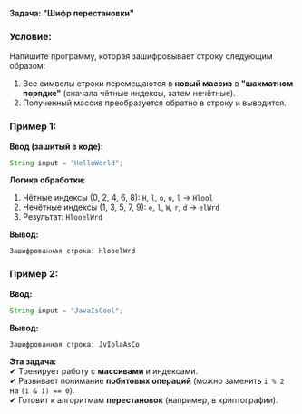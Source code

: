 **Задача: "Шифр перестановки"**  

### **Условие:**  
Напишите программу, которая зашифровывает строку следующим образом:  
1. Все символы строки перемещаются в **новый массив** в **"шахматном порядке"** (сначала чётные индексы, затем нечётные).  
2. Полученный массив преобразуется обратно в строку и выводится.  

### **Пример 1:**  
**Ввод (зашитый в коде):**  
```java
String input = "HelloWorld";
```  
**Логика обработки:**  
1. Чётные индексы (0, 2, 4, 6, 8): `H`, `l`, `o`, `o`, `l` → `Hlool`  
2. Нечётные индексы (1, 3, 5, 7, 9): `e`, `l`, `W`, `r`, `d` → `elWrd`  
3. Результат: `HlooelWrd`  

**Вывод:**  
```
Зашифрованная строка: HlooelWrd
```  

### **Пример 2:**  
**Ввод:**  
```java
String input = "JavaIsCool";
```  
**Вывод:**  
```
Зашифрованная строка: JvIolaAsCo
```  

**Эта задача:**  
✔ Тренирует работу с **массивами** и индексами.  
✔ Развивает понимание **побитовых операций** (можно заменить `i % 2` на `(i & 1) == 0`).  
✔ Готовит к алгоритмам **перестановок** (например, в криптографии).  